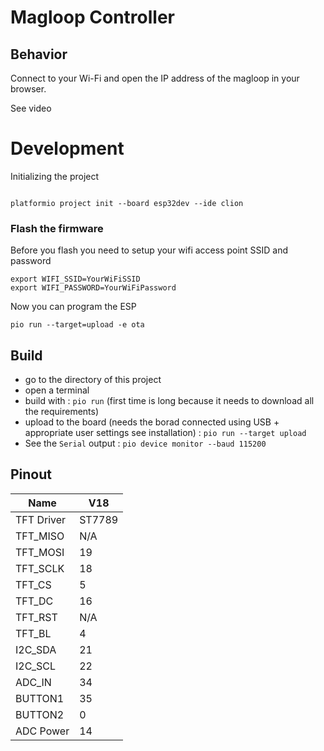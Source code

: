 # Magloop Controller


## Behavior

Connect to your Wi-Fi and open the IP address of the magloop
in your browser.

See video


# Development

Initializing the project

```shell script

platformio project init --board esp32dev --ide clion
```

### Flash the firmware

Before you flash you need to setup your wifi access point
SSID and password
```shell
export WIFI_SSID=YourWiFiSSID
export WIFI_PASSWORD=YourWiFiPassword
```

Now you can program the ESP
```shell
pio run --target=upload -e ota
```



## Build
- go to the directory of this project
- open a terminal
- build with : `pio run` (first time is long because it needs to download all the requirements)
- upload to the board (needs the borad connected using USB + appropriate user settings see installation) : `pio run --target upload`
- See the `Serial` output : `pio device monitor --baud 115200`

## Pinout
| Name       | V18    |
| ---------- | ------ |
| TFT Driver | ST7789 |
| TFT_MISO   | N/A    |
| TFT_MOSI   | 19     |
| TFT_SCLK   | 18     |
| TFT_CS     | 5      |
| TFT_DC     | 16     |
| TFT_RST    | N/A    |
| TFT_BL     | 4      |
| I2C_SDA    | 21     |
| I2C_SCL    | 22     |
| ADC_IN     | 34     |
| BUTTON1    | 35     |
| BUTTON2    | 0      |
| ADC Power  | 14     |